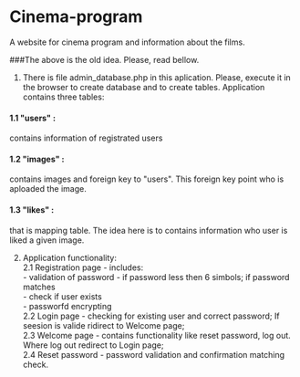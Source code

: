 # Cinema-program
A website for cinema program and information about the films.

###The above is the old idea. Please, read bellow.

1. There is file admin_database.php in this aplication. Please, execute it in the browser to create database and to create tables.
Application contains three tables:
#### 1.1 "users" :
 contains information of registrated users
#### 1.2 "images" :
 contains images and foreign key to "users". This foreign key point who is aploaded the image.
#### 1.3 "likes" :
 that is mapping table. The idea here is to contains information who user is liked a given image.
 
 2. Application functionality:
<br/> 2.1 Registration page - includes:
<br/> - validation of password - if password less then 6 simbols; if password matches 
<br/> - check if user exists
<br/> - passworfd encrypting
<br/> 2.2 Login page - checking for existing user and correct password; If seesion is valide ridirect to Welcome page;
<br/> 2.3 Welcome page - contains functionality like reset password, log out. Where log out redirect to Login page;
<br/> 2.4 Reset password - password validation and confirmation matching check.
 
